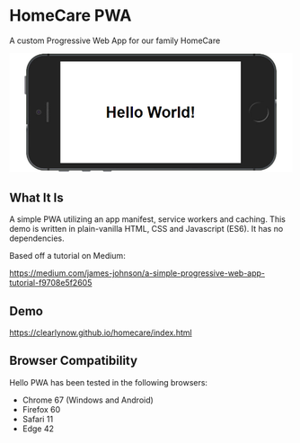 # HomeCare PWA
A custom Progressive Web App for our family HomeCare

![Hello World Screenshot](./screenshot.jpg "Hello World Screenshot")

## What It Is

A simple PWA utilizing an app manifest, service workers and caching. This demo is written in plain-vanilla HTML, CSS and Javascript (ES6). It has no dependencies.

Based off a tutorial on Medium:

https://medium.com/james-johnson/a-simple-progressive-web-app-tutorial-f9708e5f2605

## Demo

https://clearlynow.github.io/homecare/index.html

## Browser Compatibility

Hello PWA has been tested in the following browsers:

* Chrome 67 (Windows and Android)
* Firefox 60
* Safari 11
* Edge 42
